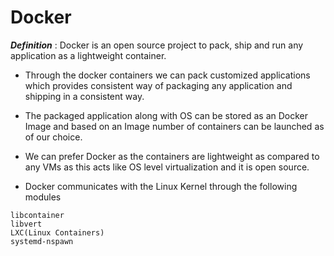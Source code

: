 # Docker

***Definition*** : Docker is an open source project to pack, ship and run any application as a lightweight container.

- Through the docker containers we can pack customized applications which provides consistent way of packaging any application and shipping in a consistent way.

- The packaged application along with OS can be stored as an Docker Image and based on an Image number of containers can be launched as of our choice.

- We can prefer Docker as the containers are lightweight as compared to any VMs as this acts like OS level virtualization and it is open source.

- Docker communicates with the Linux Kernel through the following modules

```
libcontainer
libvert
LXC(Linux Containers)
systemd-nspawn
```
